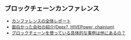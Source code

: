 ブロックチェーンカンファレンス
---
* [カンファレンスの全体レポート](Report.md)
* [面白かった会社の紹介(Deex?, HIVEPower, chainium)](Case.md)
* [ブロックチェーンを使っている具体的な事例は他にあるの？](Companies.md)
